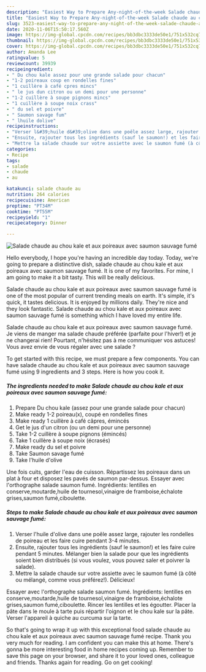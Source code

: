 ```yaml
---
description: "Easiest Way to Prepare Any-night-of-the-week Salade chaude au chou kale et aux poireaux avec saumon sauvage fumé"
title: "Easiest Way to Prepare Any-night-of-the-week Salade chaude au chou kale et aux poireaux avec saumon sauvage fumé"
slug: 3523-easiest-way-to-prepare-any-night-of-the-week-salade-chaude-au-chou-kale-et-aux-poireaux-avec-saumon-sauvage-fume
date: 2020-11-06T15:50:17.560Z
image: https://img-global.cpcdn.com/recipes/bb3dbc3333de50e1/751x532cq70/salade-chaude-au-chou-kale-et-aux-poireaux-avec-saumon-sauvage-fume-photo-principale-de-la-recette.jpg
thumbnail: https://img-global.cpcdn.com/recipes/bb3dbc3333de50e1/751x532cq70/salade-chaude-au-chou-kale-et-aux-poireaux-avec-saumon-sauvage-fume-photo-principale-de-la-recette.jpg
cover: https://img-global.cpcdn.com/recipes/bb3dbc3333de50e1/751x532cq70/salade-chaude-au-chou-kale-et-aux-poireaux-avec-saumon-sauvage-fume-photo-principale-de-la-recette.jpg
author: Amanda Lee
ratingvalue: 5
reviewcount: 39939
recipeingredient:
- " Du chou kale assez pour une grande salade pour chacun"
- "1-2 poireaux coup en rondelles fines"
- "1 cuillère à café cpres mincs"
- " le jus dun citron ou un demi pour une personne"
- "1-2 cuillère à soupe pignons mincs"
- "1 cuillère à soupe noix crass"
- " du sel et poivre"
- " Saumon savage fum"
- " lhuile dolive"
recipeinstructions:
- "Verser l&#39;huile d&#39;olive dans une poêle assez large, rajouter les rondelles de poireau et les faire cuire pendant 3-4 minutes."
- "Ensuite, rajouter tous les ingrédients (sauf le saumon!) et les faire cuire pendant 5 minutes. Mélanger bien la salade pour que les ingrédients soient bien distribués (si vous voulez, vous pouvez saler et poivrer la salade)."
- "Mettre la salade chaude sur votre assiette avec le saumon fumé (à côté ou mélangé, comme vous préférez!). Délicieux!"
categories:
- Recipe
tags:
- salade
- chaude
- au

katakunci: salade chaude au 
nutrition: 264 calories
recipecuisine: American
preptime: "PT34M"
cooktime: "PT55M"
recipeyield: "1"
recipecategory: Dinner

---
```



![Salade chaude au chou kale et aux poireaux avec saumon sauvage fumé](https://img-global.cpcdn.com/recipes/bb3dbc3333de50e1/751x532cq70/salade-chaude-au-chou-kale-et-aux-poireaux-avec-saumon-sauvage-fume-photo-principale-de-la-recette.jpg)

Hello everybody, I hope you're having an incredible day today. Today, we're going to prepare a distinctive dish, salade chaude au chou kale et aux poireaux avec saumon sauvage fumé. It is one of my favorites. For mine, I am going to make it a bit tasty. This will be really delicious.

Salade chaude au chou kale et aux poireaux avec saumon sauvage fumé is one of the most popular of current trending meals on earth. It's simple, it's quick, it tastes delicious. It is enjoyed by millions daily. They're nice and they look fantastic. Salade chaude au chou kale et aux poireaux avec saumon sauvage fumé is something which I have loved my entire life.

Salade chaude au chou kale et aux poireaux avec saumon sauvage fumé. Je viens de manger ma salade chaude préférée (parfaite pour l&#39;hiver!) et je ne changerai rien! Pourtant, n&#39;hésitez pas à me communiquer vos astuces! Vous avez envie de vous régaler avec une salade ?


To get started with this recipe, we must prepare a few components. You can have salade chaude au chou kale et aux poireaux avec saumon sauvage fumé using 9 ingredients and 3 steps. Here is how you cook it.

<!--inarticleads1-->

##### The ingredients needed to make Salade chaude au chou kale et aux poireaux avec saumon sauvage fumé:

1. Prepare  Du chou kale (assez pour une grande salade pour chacun)
1. Make ready 1-2 poireau(x), coupé en rondelles fines
1. Make ready 1 cuillère à café câpres, émincés
1. Get  le jus d&#39;un citron (ou un demi pour une personne)
1. Take 1-2 cuillère à soupe pignons (émincés)
1. Take 1 cuillère à soupe noix (écrasés)
1. Make ready  du sel et poivre
1. Take  Saumon savage fumé
1. Take  l&#39;huile d&#39;olive


Une fois cuits, garder l&#39;eau de cuisson. Répartissez les poireaux dans un plat à four et disposez les pavés de saumon par-dessus. Essayer avec l&#39;orthographe salade saumon fumé. Ingrédients: lentilles en conserve,moutarde,huile de tournesol,vinaigre de framboise,échalote grises,saumon fumé,ciboulette. 

<!--inarticleads2-->

##### Steps to make Salade chaude au chou kale et aux poireaux avec saumon sauvage fumé:

1. Verser l&#39;huile d&#39;olive dans une poêle assez large, rajouter les rondelles de poireau et les faire cuire pendant 3-4 minutes.
1. Ensuite, rajouter tous les ingrédients (sauf le saumon!) et les faire cuire pendant 5 minutes. Mélanger bien la salade pour que les ingrédients soient bien distribués (si vous voulez, vous pouvez saler et poivrer la salade).
1. Mettre la salade chaude sur votre assiette avec le saumon fumé (à côté ou mélangé, comme vous préférez!). Délicieux!


Essayer avec l&#39;orthographe salade saumon fumé. Ingrédients: lentilles en conserve,moutarde,huile de tournesol,vinaigre de framboise,échalote grises,saumon fumé,ciboulette. Rincer les lentilles et les égoutter. Placer la pâte dans le moule à tarte puis répartir l&#39;oignon et le chou kale sur la pâte. Verser l&#39;appareil à quiche au curcuma sur la tarte. 

So that's going to wrap it up with this exceptional food salade chaude au chou kale et aux poireaux avec saumon sauvage fumé recipe. Thank you very much for reading. I am confident you can make this at home. There's gonna be more interesting food in home recipes coming up. Remember to save this page on your browser, and share it to your loved ones, colleague and friends. Thanks again for reading. Go on get cooking!
